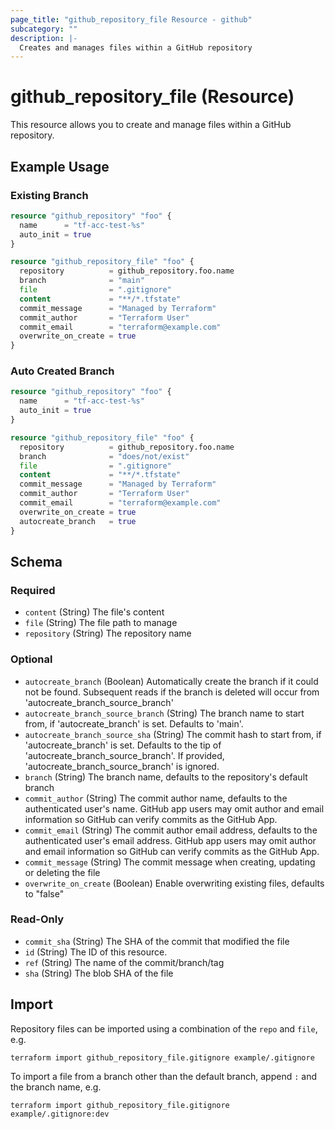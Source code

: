 ```yaml
---
page_title: "github_repository_file Resource - github"
subcategory: ""
description: |-
  Creates and manages files within a GitHub repository
---
```


# github_repository_file (Resource)

This resource allows you to create and manage files within a GitHub repository.

## Example Usage

### Existing Branch

```terraform
resource "github_repository" "foo" {
  name      = "tf-acc-test-%s"
  auto_init = true
}

resource "github_repository_file" "foo" {
  repository          = github_repository.foo.name
  branch              = "main"
  file                = ".gitignore"
  content             = "**/*.tfstate"
  commit_message      = "Managed by Terraform"
  commit_author       = "Terraform User"
  commit_email        = "terraform@example.com"
  overwrite_on_create = true
}
```

### Auto Created Branch

```terraform
resource "github_repository" "foo" {
  name      = "tf-acc-test-%s"
  auto_init = true
}

resource "github_repository_file" "foo" {
  repository          = github_repository.foo.name
  branch              = "does/not/exist"
  file                = ".gitignore"
  content             = "**/*.tfstate"
  commit_message      = "Managed by Terraform"
  commit_author       = "Terraform User"
  commit_email        = "terraform@example.com"
  overwrite_on_create = true
  autocreate_branch   = true
}
```

<!-- schema generated by tfplugindocs -->
## Schema

### Required

- `content` (String) The file's content
- `file` (String) The file path to manage
- `repository` (String) The repository name

### Optional

- `autocreate_branch` (Boolean) Automatically create the branch if it could not be found. Subsequent reads if the branch is deleted will occur from 'autocreate_branch_source_branch'
- `autocreate_branch_source_branch` (String) The branch name to start from, if 'autocreate_branch' is set. Defaults to 'main'.
- `autocreate_branch_source_sha` (String) The commit hash to start from, if 'autocreate_branch' is set. Defaults to the tip of 'autocreate_branch_source_branch'. If provided, 'autocreate_branch_source_branch' is ignored.
- `branch` (String) The branch name, defaults to the repository's default branch
- `commit_author` (String) The commit author name, defaults to the authenticated user's name. GitHub app users may omit author and email information so GitHub can verify commits as the GitHub App.
- `commit_email` (String) The commit author email address, defaults to the authenticated user's email address. GitHub app users may omit author and email information so GitHub can verify commits as the GitHub App.
- `commit_message` (String) The commit message when creating, updating or deleting the file
- `overwrite_on_create` (Boolean) Enable overwriting existing files, defaults to "false"

### Read-Only

- `commit_sha` (String) The SHA of the commit that modified the file
- `id` (String) The ID of this resource.
- `ref` (String) The name of the commit/branch/tag
- `sha` (String) The blob SHA of the file

## Import

Repository files can be imported using a combination of the `repo` and `file`, e.g.

```shell
terraform import github_repository_file.gitignore example/.gitignore
```

To import a file from a branch other than the default branch, append `:` and the branch name, e.g.

```shell
terraform import github_repository_file.gitignore example/.gitignore:dev
```
